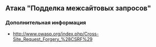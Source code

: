 ## Атака "Подделка межсайтовых запросов"

### Дополнительная информация
* http://www.owasp.org/index.php/Cross-Site_Request_Forgery_%28CSRF%29
